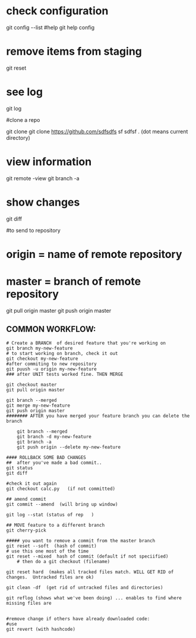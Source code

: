# check configuration
git config --list
#help git help config 

# remove items from staging
git reset
# see log
git log


#clone a repo

git clone <url> <where to clone>
git clone https://github.com/sdfsdfs sf sdfsf .  (dot means current directory)

# view information
git remote -view
git branch -a

# show changes
git diff

#to send to repository
# origin = name of remote repository
# master = branch of remote repository
git pull origin master
git push origin master

## COMMON WORKFLOW:
	# Create a BRANCH  of desired feature that you're working on
	git branch my-new-feature
	# to start working on branch, check it out
	git checkout my-new-feature
	#after commiting to new repository
	git puush -u origin my-new-feature
	### after UNIT tests worked fine. THEN MERGE
	
	git checkout master
	git pull origin master
	
	git branch --merged
	git merge my-new-feature
	git push origin master
	######## AFTER you have merged your feature branch you can delete the branch
		
		git branch --merged
		git branch -d my-new-feature
		git branch -a 
		git push origin --delete my-new-feature
		
	#### ROLLBACK SOME BAD CHANGES
	##  after you've made a bad commit..
	git status
	git diff
	
	#check it out again
	git checkout calc.py   (if not committed)
	
	## amend commit
	git commit --amend  (will bring up window)
	
	git log --stat (status of rep	)
	
	## MOVE feature to a different branch
	git cherry-pick
	
	##### you want to remove a commit from the master branch
	git reset --soft  (hash of commit)
	# use this one most of the time
	git reset --mixed  hash of commit (default if not speciified)
		# then do a git checkout (filename)
		
	git reset hard  (makes all tracked files match. WILL GET RID of changes.  Untracked files are ok)
	
	git clean -df  (get rid of untracked files and directories)
	
	git reflog (shows what we've been doing) ... enables to find where missing files are
	
	
	#remove change if others have already downloaded code:
	#use 
	git revert (with hashcode)
	
	
	
	
	
	